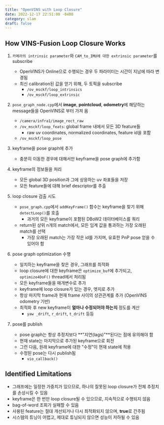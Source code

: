 ```yaml
---
title: "OpenVINS with Loop Closure"
date: 2022-12-17 22:51:00 -0400
category: slam
draft: false
---
```


## **How VINS-Fusion Loop Closure Works**

1. `카메라의 intrinsic parameter`와 `CAM_to_IMU에 대한 extrinsic parameter`를 subscribe
    - OpenVINS가 Online으로 수행되는 경우 두 파라미터는 시간이 지남에 따라 변경됨
    - 최신 calibration된 값을 얻기 위해, 두 토픽을 subscribe
        - `/ov_msckf/loop_intrinsics`
        - `/ov_msckf/loop_extrinsic`

2. `pose_graph_node.cpp`에서 **image**, **pointcloud**, **odometry**에 해당하는 message들을 OpenVINS로 부터 가져 옴
    - `/camera/infra1/image_rect_raw`
    - `/ov_msckf/loop_feats`: global frame 내에서 모든 3D feature들
        - raw uv coordinates, normalized coordinates, feature id을 포함
    - `/ov_msckf/loop_pose`

3. keyframe을 pose graph에 추가
    - 충분히 이동한 경우에 대해서만 keyframe을 pose graph에 추가함

4. keyframe의 정보들을 처리
    - 모든 global 3D position과 그에 상응하는 uv 좌표들을 저장
    - 모든 feature들에 대해 brief descriptor를 추출

5. loop closure 검출 시도
    - `pose_graph.cpp`에서 `addKeyFrame()` 함수는 keyframe을 찾기 위해 `detectLoop()`를 호출
        - 과거의 모든 keyframe이 포함된 DBoW2 데이터베이스를 쿼리
    - return된 상위 n개의 match에서, 모든 임계 값을 통과하는 가장 오래된 match를 선택
        - 가장 오래된 match는 가장 작은 id를 가지며, 유효한 PnP pose 얻을 수 있어야 함

6. pose graph optimization 수행
    - 일치하는 keyframe을 찾은 경우, 그래프를 최적화
    - loop closure에 대한 keyframe은 `optimize_buf`에 추가되고, `optimize4DoF()` thread에서 처리됨
    - 모든 keyframe들을 매개변수로 추가
    - keyframe에 loop closure가 있는 경우, 엣지로 추가
    - 항상 마지막 frame과 현재 frame 사이의 상관관계를 추가 (OpenVINS odometry 기반)
    - 최적화 후 new keyframe이 **얼마나 수정되어야 하는지** 정도를 계산
        - `yaw _drift`, `r_drift`, `t_drift` 등등

7. pose를 publish
    - pose graph는 항상 추정치보다 **"지연(lags)"**된다는 점에 유의해야 함
    - 현재 state는 마지막으로 추가된 keyframe으로 회전
    - 그런 다음, 원래 keyframe에 대한 "수정"이 현재 state에 적용
    - 수정된 pose는 다시 publish됨
        - `vio_callback()`

## **Identified Limitations**

- 그래프에는 일정한 가중치가 있으므로, 하나의 잘못된 loop closure가 전체 추정치를 손상시킬 수 있음
- keyframe은 한 번만 loop closure될 수 있으므로, 지속적으로 수행되지 않음
- bag-of-word 조회가 실패할 수 있음
- 사용된 feature는 절대 개선되거나 다시 최적화되지 않으며, **true**로 간주됨
- 시스템의 튜닝이 어렵고, 제대로 튜닝되지 않으면 성능이 저하될 수 있음
